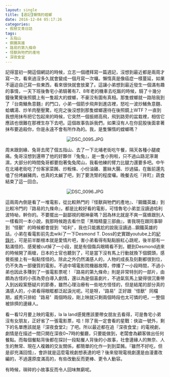 ```yaml
---
layout: single
title: [週記]懶惰的螳螂
date: 2016-12-04 05:17:26
categories:
- 假掰文青日誌
tags:
- 五指山
- 鋼鐵英雄
- 路易的第九條命
- 怪獸與牠們的產地
- 深夜食堂
---
```

記得當初一開這個網誌的時候，立志一個禮拜寫一篇週記，沒想到最近都是兩周才寫一次，看來過沒多久就會變成一個月寫一次囉。懶惰真是像癌症一樣蔓延，如果不逼迫自己寫一些東西，看來很快就會放棄了。這讓小弟想到最近發生一個滿有趣的事情，一天下班後魯宅小弟騎著有7、8年老的機車去吃飯的時候，騎了十幾分鐘後驚覺後照鏡上有一隻超大的螳螂，不豪洨有圖有真相。那隻螳螂就一路陪我到了『台南鱔魚意麵』的門口，小弟一個箭步飛奔到進店裡，怒吃一波炒鱔魚意麵、蛤蠣湯、炒羊肉壓壓驚，吃完之後沒想到那隻螳螂還待在後照鏡上WTF？一直到我想用抹布把它包起來的時候，它突然一個振翅高飛，飛到路旁的盆栽裡，相信它應該也很難在那裡生存下去吧。這個故事告訴我們，如果沒有人在你屁股後面拿著抹布要追殺你，你是永遠不會有所作為的。我，是隻懶惰的螳螂嗎？

<p style="text-align:center"><img alt="DSC_0095.JPG" src="https://pic.pimg.tw/kwbuster/1480837347-3585032052_n.jpg?v=1480837358" title="DSC_0095.JPG"></p>

周末跟劍緣、兔哥去爬了個五指山、去了一下北埔老街吃午餐，隔天各種小腿痠痛。兔哥沒想到還帶了他的好夥伴『兔兔』，是一隻小狗啦，只不過山路泥濘潮濕，大部分的時間兔哥都要抱著兔兔爬山，我看他練的臂力比腿力還要多吧。中午在北埔老街吃了份客家菜餚、炒粄條、小份油雞、薑絲大腸、炒過貓，在飯前還先嗑了份烤鹹豬肉，也真的太鹹了吧，到了要洗腎的程度囉。晚餐去吃『井町』蔬食結束了這一回合。

<p style="text-align:center"><img alt="DSC_0096.JPG" src="https://pic.pimg.tw/kwbuster/1480837348-3657107923_n.jpg?v=1480837358" title="DSC_0096.JPG"></p>

這兩周內倒是看了一堆電影，從比較熱門的『怪獸與牠們的產地』、『鋼鐵英雄』到比較冷門的『路易的九條命』，都是比較好看的電影，可惜魯宅小弟並沒讀過哈利波特呦，幹你的。不要擺出一副鄙視的眼神豪嗎？因為林北就是不爽一窩蜂跟別人一樣看同一本小說，我那時候跑去看什麼『黑暗精靈三部曲』，害我現在跟同事聊到〝怪獸〞的時候都會提到〝哈利〞，我也只能尷尬的說我沒讀過...鋼鐵英雄的話，小弟在看電影前先去wiki了一下Desmond T. Doss的史實跟youtube上的<a href="https://www.youtube.com/watch?v=JKdwsWdH3A4">紀錄片</a>，可是前半斷根本就是愛情片吧，害小弟看得有點點臉紅心跳呢，後半部有一點滿怪的、感覺被cut掉了一小段，就是有個傷兵眼睛看不到，聽到Desmond過來的時候開了兩槍，日本的士官也聽到了，可是當下沒有馬上行動就換下個鏡頭，感覺銜接上有一點點怪怪的。除此之外仍然滿感人的，人物的成長及刻劃都很到位，仍不失為一部優質的電影。不過中場電影院機器故障，停播了一小段時間，不過小弟也因此多賺到了一張電影票呢！『路易的第九條命』則是非常特別的一部片，由頗為古怪的小孩為旁白導入劇情，還以為是個喜劇片，不過氣氛馬上變得很沉重帶入到凶殺案懸疑片的節奏，雖然心理治療有一些地方怪怪的，但是結尾的部分真的滿感人的，小弟看得眼眶都泛起淚光呢。可是呀，〝路易〞正好跟〝怪獸〞同檔期，威秀只排給〝路易〞兩個時段，剛上映就只剩兩個時段也太可憐的吧，一整個被排擠的邊緣人。

看一看12月要上映的電影，la la land感覺應該要帶女朋友去看得，可是魯宅小弟沒有女朋友，正好省了一張電影票，哈！除了我一定會看的星戰：俠盜一號外，剩下的名單應該就是『深夜食堂2』了吧。所以最近都在追『深夜食堂』的電視劇，劇情是在描述一間只開在深夜0~7時的餐廳，只要能做到，老闆會為顧客做出任何餐點。而每個餐點背後都在探討一段點餐人背後的小故事，社會邊緣人的無奈、人生的無常、現在人複雜的交友關係，都簡單的化作一到到菜餚。『雖然不好吃，但是卻充滿回憶』，會許就是這麼電視劇想表達的吧？後來發現電視劇還是由漫畫改編的，不過還原度滿高的，有些改動反而更棒、更令人動容。


有時候，瑣碎的小故事反而令人回味無窮呢。

